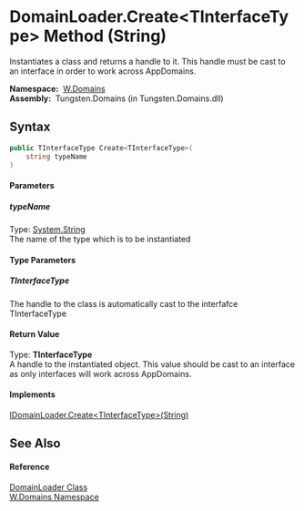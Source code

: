 DomainLoader.Create&lt;TInterfaceType> Method (String)
======================================================
  Instantiates a class and returns a handle to it. This handle must be cast to an interface in order to work across AppDomains.

  **Namespace:**  [W.Domains][1]  
  **Assembly:**  Tungsten.Domains (in Tungsten.Domains.dll)

Syntax
------

```csharp
public TInterfaceType Create<TInterfaceType>(
	string typeName
)

```

#### Parameters

##### *typeName*
Type: [System.String][2]  
The name of the type which is to be instantiated

#### Type Parameters

##### *TInterfaceType*
The handle to the class is automatically cast to the interfafce TInterfaceType

#### Return Value
Type: **TInterfaceType**  
A handle to the instantiated object. This value should be cast to an interface as only interfaces will work across AppDomains.
#### Implements
[IDomainLoader.Create&lt;TInterfaceType>(String)][3]  


See Also
--------

#### Reference
[DomainLoader Class][4]  
[W.Domains Namespace][1]  

[1]: ../README.md
[2]: http://msdn.microsoft.com/en-us/library/s1wwdcbf
[3]: ../IDomainLoader/Create__1.md
[4]: README.md
[5]: ../../_icons/Help.png